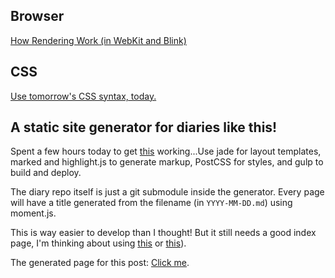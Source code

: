 ## Browser

[How Rendering Work (in WebKit and Blink)](http://tech.uc.cn/?p=2763)

## CSS

[Use tomorrow's CSS syntax, today.](https://cssnext.github.io/)

## A static site generator for diaries like this!

Spent a few hours today to get [this](https://github.com/joyeecheung/diary) working...Use jade for layout templates, marked and highlight.js to generate markup, PostCSS for styles, and gulp to build and deploy.

The diary repo itself is just a git submodule inside the generator. Every page will have a title generated from the filename (in `YYYY-MM-DD.md`) using moment.js.

This is way easier to develop than I thought! But it still needs a good index page, I'm thinking about using [this](http://fullcalendar.io/) or [this](http://kylestetz.github.io/CLNDR/)).

The generated page for this post: [Click me](http://joyeecheung.github.io/diary/2015/05/2015-05-17.html).